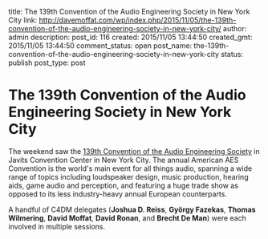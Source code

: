 title: The 139th Convention of the Audio Engineering Society in New York City
link: http://davemoffat.com/wp/index.php/2015/11/05/the-139th-convention-of-the-audio-engineering-society-in-new-york-city/
author: admin
description: 
post_id: 116
created: 2015/11/05 13:44:50
created_gmt: 2015/11/05 13:44:50
comment_status: open
post_name: the-139th-convention-of-the-audio-engineering-society-in-new-york-city
status: publish
post_type: post

# The 139th Convention of the Audio Engineering Society in New York City

The weekend saw the [139th Convention of the Audio Engineering Society](http://www.aes.org/events/139/) in Javits Convention Center in New York City. The annual American AES Convention is the world's main event for all things audio, spanning a wide range of topics including loudspeaker design, music production, hearing aids, game audio and perception, and featuring a huge trade show as opposed to its less industry-heavy annual European counterparts.

A handful of C4DM delegates (**Joshua D. Reiss**, **György Fazekas**, **Thomas Wilmering**, **David Moffat**, **David Ronan**, and **Brecht De Man**) were each involved in multiple sessions.